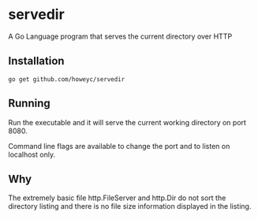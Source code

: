 servedir
========

A Go Language program that serves the current directory over HTTP

Installation
-----------

	go get github.com/howeyc/servedir
	
Running
-----------

Run the executable and it will serve the current working directory on 
port 8080.

Command line flags are available to change the port and to listen on localhost only.

Why
-----------

The extremely basic file http.FileServer and http.Dir do not sort the directory listing and there is no file size information displayed in the listing.
